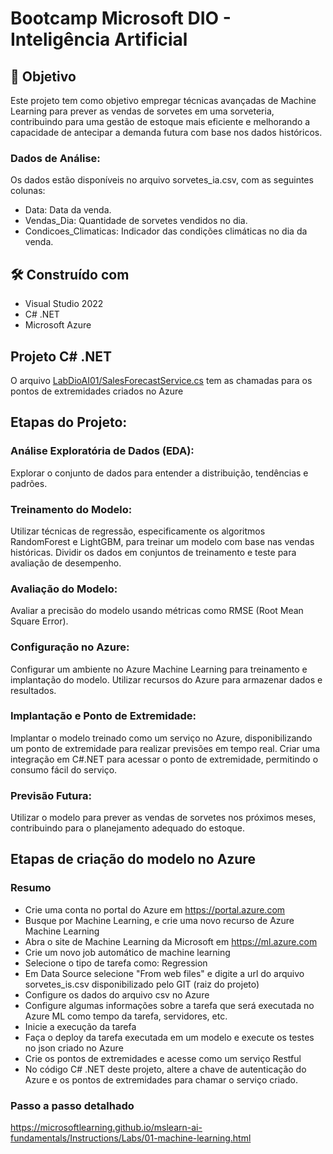 # Bootcamp Microsoft DIO - Inteligência Artificial

## 🚀 Objetivo
Este projeto tem como objetivo empregar técnicas avançadas de Machine Learning para prever as vendas de sorvetes em uma sorveteria, contribuindo para uma gestão de estoque mais eficiente e melhorando a capacidade de antecipar a demanda futura com base nos dados históricos.

### Dados de Análise:
Os dados estão disponíveis no arquivo sorvetes_ia.csv, com as seguintes colunas:

* Data: Data da venda.
* Vendas_Dia: Quantidade de sorvetes vendidos no dia.
* Condicoes_Climaticas: Indicador das condições climáticas no dia da venda.

## 🛠️ Construído com

* Visual Studio 2022
* C# .NET
* Microsoft Azure

## Projeto C# .NET

O arquivo [LabDioAI01/SalesForecastService.cs](LabDioAI01/SalesForecastService.cs) tem as chamadas para os pontos de extremidades criados no Azure

## Etapas do Projeto:

### Análise Exploratória de Dados (EDA):
Explorar o conjunto de dados para entender a distribuição, tendências e padrões.

### Treinamento do Modelo:
Utilizar técnicas de regressão, especificamente os algoritmos RandomForest e LightGBM, para treinar um modelo com base nas vendas históricas.
Dividir os dados em conjuntos de treinamento e teste para avaliação de desempenho.

### Avaliação do Modelo:
Avaliar a precisão do modelo usando métricas como RMSE (Root Mean Square Error).

### Configuração no Azure:
Configurar um ambiente no Azure Machine Learning para treinamento e implantação do modelo.
Utilizar recursos do Azure para armazenar dados e resultados.

### Implantação e Ponto de Extremidade:
Implantar o modelo treinado como um serviço no Azure, disponibilizando um ponto de extremidade para realizar previsões em tempo real.
Criar uma integração em C#.NET para acessar o ponto de extremidade, permitindo o consumo fácil do serviço.

### Previsão Futura:
Utilizar o modelo para prever as vendas de sorvetes nos próximos meses, contribuindo para o planejamento adequado do estoque.

## Etapas de criação do modelo no Azure

### Resumo

* Crie uma conta no portal do Azure em https://portal.azure.com
* Busque por Machine Learning, e crie uma novo recurso de Azure Machine Learning 
* Abra o site de Machine Learning da Microsoft em https://ml.azure.com
* Crie um novo job automático de machine learning
* Selecione o tipo de tarefa como: Regression
* Em Data Source selecione "From web files" e digite a url do arquivo sorvetes_is.csv disponibilizado pelo GIT (raiz do projeto)
* Configure os dados do arquivo csv no Azure
* Configure algumas informações sobre a tarefa que será executada no Azure ML como tempo da tarefa, servidores, etc.
* Inicie a execução da tarefa
* Faça o deploy da tarefa executada em um modelo e execute os testes no json criado no Azure
* Crie os pontos de extremidades e acesse como um serviço Restful
* No código C# .NET deste projeto, altere a chave de autenticação do Azure e os pontos de extremidades para chamar o serviço criado.

### Passo a passo detalhado
https://microsoftlearning.github.io/mslearn-ai-fundamentals/Instructions/Labs/01-machine-learning.html




